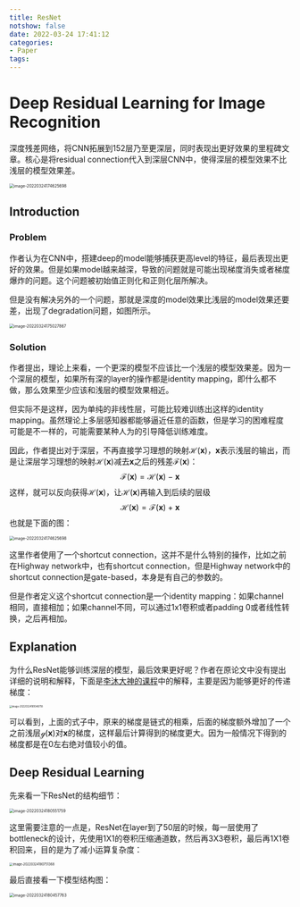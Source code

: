 ```yaml
---
title: ResNet
notshow: false
date: 2022-03-24 17:41:12
categories:
- Paper
tags:
---
```


# Deep Residual Learning for Image Recognition

深度残差网络，将CNN拓展到152层乃至更深层，同时表现出更好效果的里程碑文章。核心是将residual connection代入到深层CNN中，使得深层的模型效果不比浅层的模型效果差。

<img src="https://lxy-blog-pics.oss-cn-beijing.aliyuncs.com/asssets/image-20220324174625698.png" alt="image-20220324174625698" style="zoom:50%;" />

<!--more-->

## Introduction

### Problem

作者认为在CNN中，搭建deep的model能够捕获更高level的特征，最后表现出更好的效果。但是如果model越来越深，导致的问题就是可能出现梯度消失或者梯度爆炸的问题。这个问题被初始值正则化和正则化层所解决。

但是没有解决另外的一个问题，那就是深度的model效果比浅层的model效果还要差，出现了degradation问题，如图所示。

<img src="https://lxy-blog-pics.oss-cn-beijing.aliyuncs.com/asssets/image-20220324175027867.png" alt="image-20220324175027867" style="zoom:50%;" />

### Solution

作者提出，理论上来看，一个更深的模型不应该比一个浅层的模型效果差。因为一个深层的模型，如果所有深的layer的操作都是identity mapping，即什么都不做，那么效果至少应该和浅层的模型效果相近。

但实际不是这样，因为单纯的非线性层，可能比较难训练出这样的identity mapping。虽然理论上多层感知器都能够逼近任意的函数，但是学习的困难程度可能是不一样的，可能需要某种人为的引导降低训练难度。

因此，作者提出对于深层，不再直接学习理想的映射$\mathcal{H}(\mathbf{x})$，$\mathbf{x}$表示浅层的输出，而是让深层学习理想的映射$\mathcal{H}(\mathbf{x})$减去$\mathbf{x}$之后的残差$\mathcal{F}(\mathbf{x})$：
$$
\mathcal{F}(\mathbf{x})=\mathcal{H}(\mathbf{x})-\mathbf{x}
$$
这样，就可以反向获得$\mathcal{H}(\mathbf{x})$，让$\mathcal{H}(\mathbf{x})$再输入到后续的层级
$$
\mathcal{H}(\mathbf{x}) = \mathcal{F}(\mathbf{x})+\mathbf{x}
$$
也就是下面的图：

<img src="https://lxy-blog-pics.oss-cn-beijing.aliyuncs.com/asssets/image-20220324174625698.png" alt="image-20220324174625698" style="zoom:50%;" />

这里作者使用了一个shortcut connection，这并不是什么特别的操作，比如之前在Highway network中，也有shortcut connection，但是Highway network中的shortcut connection是gate-based，本身是有自己的参数的。

但是作者定义这个shortcut connection是一个identity mapping：如果channel相同，直接相加；如果channel不同，可以通过1x1卷积或者padding 0或者线性转换，之后再相加。

## Explanation

为什么ResNet能够训练深层的模型，最后效果更好呢？作者在原论文中没有提出详细的说明和解释，下面是[李沐大神的课程](https://www.bilibili.com/video/BV1P3411y7nn/?spm_id_from=333.788)中的解释，主要是因为能够更好的传递梯度：

<img src="https://lxy-blog-pics.oss-cn-beijing.aliyuncs.com/asssets/image-20220324181048718.png" alt="image-20220324181048718" style="zoom:30%;" />

可以看到，上面的式子中，原来的梯度是链式的相乘，后面的梯度额外增加了一个之前浅层$\mathcal{g}{(\mathbf{x})}$对$\mathbf{x}$的梯度，这样最后计算得到的梯度更大。因为一般情况下得到的梯度都是在0左右绝对值较小的值。

## Deep Residual Learning

先来看一下ResNet的结构细节：

<img src="https://lxy-blog-pics.oss-cn-beijing.aliyuncs.com/asssets/image-20220324180551759.png" alt="image-20220324180551759" style="zoom:50%;" />

这里需要注意的一点是，ResNet在layer到了50层的时候，每一层使用了bottleneck的设计，先使用1X1的卷积压缩通道数，然后再3X3卷积，最后再1X1卷积回来，目的是为了减小运算复杂度：

<img src="https://lxy-blog-pics.oss-cn-beijing.aliyuncs.com/asssets/image-20220324180751368.png" alt="image-20220324180751368" style="zoom:40%;" />

最后直接看一下模型结构图：

<img src="https://lxy-blog-pics.oss-cn-beijing.aliyuncs.com/asssets/image-20220324180457763.png" alt="image-20220324180457763" style="zoom:50%;" />
